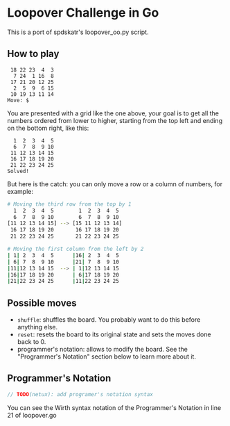 # Loopover Challenge in Go

This is a port of spdskatr's loopover_oo.py script.

## How to play
```
 18 22 23  4  3
  7 24  1 16  8
 17 21 20 12 25
  2  5  9  6 15
 10 19 13 11 14
Move: $
```

You are presented with a grid like the one above, your goal is to get all the numbers ordered from lower to higher, starting from the top left and ending on the bottom right, like this:

```
  1  2  3  4  5
  6  7  8  9 10
 11 12 13 14 15
 16 17 18 19 20
 21 22 23 24 25
Solved!
```

But here is the catch: you can only move a row or a column of numbers, for example:

```bash
# Moving the third row from the top by 1
  1  2  3  4  5        1  2  3  4  5
  6  7  8  9 10        6  7  8  9 10
[11 12 13 14 15] --> [15 11 12 13 14]
 16 17 18 19 20       16 17 18 19 20
 21 22 23 24 25       21 22 23 24 25

# Moving the first column from the left by 2
| 1| 2  3  4  5      |16| 2  3  4  5
| 6| 7  8  9 10      |21| 7  8  9 10
|11|12 13 14 15  --> | 1|12 13 14 15
|16|17 18 19 20      | 6|17 18 19 20
|21|22 23 24 25      |11|22 23 24 25
```

## Possible moves

- `shuffle`: shuffles the board. You probably want to do this before anything else.
- `reset`: resets the board to its original state and sets the moves done back to 0.
- programmer's notation: allows to modify the board. See the "Programmer's Notation" section below to learn more about it.

## Programmer's Notation
```js
// TODO(netux): add programer's notation syntax
```

You can see the Wirth syntax notation of the Programmer's Notation in line 21 of loopover.go
